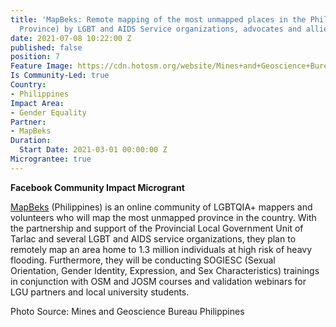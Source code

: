 ```yaml
---
title: 'MapBeks: Remote mapping of the most unmapped places in the Philippines (Tarlac
  Province) by LGBT and AIDS Service organizations, advocates and allies'
date: 2021-07-08 10:22:00 Z
published: false
position: 7
Feature Image: https://cdn.hotosm.org/website/Mines+and+Geoscience+Bureau+Philippines-87953b.png
Is Community-Led: true
Country:
- Philippines
Impact Area:
- Gender Equality
Partner:
- MapBeks
Duration:
  Start Date: 2021-03-01 00:00:00 Z
Micrograntee: true
---
```


**Facebook Community Impact Microgrant**

[MapBeks](https://www.facebook.com/mapbeks) (Philippines) is an online community of LGBTQIA+ mappers and volunteers who will map the most unmapped province in the country. With the partnership and support of the Provincial Local Government Unit of Tarlac and several LGBT and AIDS service organizations, they plan to remotely map an area home to 1.3 million individuals at high risk of heavy flooding. Furthermore, they will be conducting SOGIESC (Sexual Orientation, Gender Identity, Expression, and Sex Characteristics) trainings in conjunction with OSM and JOSM courses and validation webinars for LGU partners and local university students.

Photo Source: Mines and Geoscience Bureau Philippines